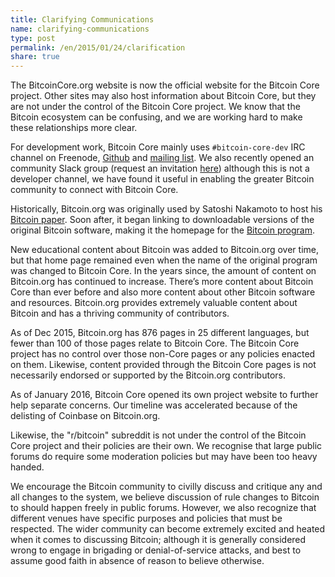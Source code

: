 ```yaml
---
title: Clarifying Communications
name: clarifying-communications
type: post
permalink: /en/2015/01/24/clarification
share: true
---
```

The BitcoinCore.org website is now the official website for the Bitcoin Core project. Other sites may also host information about Bitcoin Core, but they are not under the control of the Bitcoin Core project. We know that the Bitcoin ecosystem can be confusing, and we are working hard to make these relationships more clear.

For development work, Bitcoin Core mainly uses `#bitcoin-core-dev` IRC channel on Freenode, [Github](https://github.com/bitcoin/bitcoin) and [mailing list](http://lists.linuxfoundation.org/pipermail/bitcoin-dev/). We also recently opened an community Slack group (request an invitation [here](https://slack.bitcoincore.org)) although this is not a developer channel, we have found it useful in enabling the greater Bitcoin community to connect with Bitcoin Core.

Historically, Bitcoin.org was originally used by Satoshi Nakamoto to host his [Bitcoin paper](https://bitcoin.org/bitcoin.pdf). Soon after, it began linking to downloadable versions of the original Bitcoin software, making it the homepage for the [Bitcoin program](https://bitcoin.org/en/download).

New educational content about Bitcoin was added to Bitcoin.org over time, but that home page remained even when the name of the original program was changed to Bitcoin Core. In the years since, the amount of content on Bitcoin.org has continued to increase. There’s more content about Bitcoin Core than ever before and also more content about other Bitcoin software and resources. Bitcoin.org provides extremely valuable content about Bitcoin and has a thriving community of contributors. 

As of Dec 2015, Bitcoin.org has 876 pages in 25 different languages, but fewer than 100 of those pages relate to Bitcoin Core. The Bitcoin Core project has no control over those non-Core pages or any policies enacted on them. Likewise, content provided through the Bitcoin Core pages is not necessarily endorsed or supported by the Bitcoin.org contributors.

As of January 2016, Bitcoin Core opened its own project website to further help separate concerns. Our timeline was accelerated because of the delisting of Coinbase on Bitcoin.org.

Likewise, the "r/bitcoin" subreddit is not under the control of the Bitcoin Core project and their policies are their own. We recognise that large public forums do require some moderation policies but may have been too heavy handed.

We encourage the Bitcoin community to civilly discuss and critique any and all changes to the system, we believe discussion of rule changes to Bitcoin to  should happen freely in public forums. However, we also recognize that different venues have specific purposes and policies that must be respected. The wider community can become extremely excited and heated when it comes to discussing Bitcoin; although it is generally considered wrong to engage in brigading or denial-of-service attacks, and best to assume good faith in absence of reason to believe otherwise.


